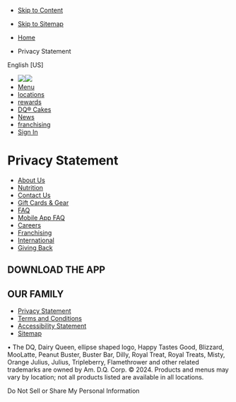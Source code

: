 * [Skip to Content](#skip-to-content)
* [Skip to Sitemap](https://www.dairyqueen.com/en-us/sitemap/)

* [Home](https://www.dairyqueen.com/en-us/)
* Privacy Statement

English \[US\]

* ![](/icons/i-nav-closed.svg)[![](https://dairyqueen-prod.dotcdn.io/application/themes/dairyqueen/assets/images/logos/dq-logo.svg)](https://www.dairyqueen.com/en-us/)
* [Menu](https://www.dairyqueen.com/en-us/menu/)
* [locations](https://www.dairyqueen.com/en-us/locations/)
* [rewards](https://www.dairyqueen.com/en-us/rewards/)
* [DQ® Cakes](https://www.dairyqueen.com/en-us/cakes/)
* [News](https://news.dairyqueen.com/overview/default.aspx)
* [franchising](https://www.dairyqueenfranchising.com/)
* [Sign In](https://www.dairyqueen.com/en-us/sign-in/)

Privacy Statement
=================

* [About Us](https://www.dairyqueen.com/en-us/about-us/)
* [Nutrition](https://www.dairyqueen.com/en-us/nutrition/)
* [Contact Us](https://www.dairyqueen.com/en-us/contact-us/)
* [Gift Cards & Gear](https://www.dairyqueen.com/en-us/gift-cards-and-gear/)
* [FAQ](https://www.dairyqueen.com/en-us/faq/)
* [Mobile App FAQ](https://www.dairyqueen.com/en-us/app/faq/)
* [Careers](https://www.dairyqueen.com/en-us/careers/)
* [Franchising](https://www.dairyqueenfranchising.com/)
* [International](https://www.dairyqueen.com/en-us/international-locations/)
* [Giving Back](https://www.dairyqueen.com/en-us/giving-back/)

DOWNLOAD THE APP
----------------

[](https://apps.apple.com/us/app/dairy-queen/id1359480496)[](https://play.google.com/store/apps/details?id=com.olo.dairyqueen.production)

OUR FAMILY
----------

[](https://www.dairyqueen.com/en-us/cakes/)[](https://www.orangejulius.com/)

[](https://twitter.com/dairyqueen)[](https://www.facebook.com/dairyqueen)[](https://www.instagram.com/dairyqueen/)[](https://www.tiktok.com/@dairyqueen)

* [Privacy Statement](https://www.dairyqueen.com/en-us/privacy-statement/)
* [Terms and Conditions](https://www.dairyqueen.com/en-us/terms-conditions/)
* [Accessibility Statement](https://www.dairyqueen.com/en-us/accessibility-statement/)
* [Sitemap](https://www.dairyqueen.com/en-us/sitemap/)

• The DQ, Dairy Queen, ellipse shaped logo, Happy Tastes Good, Blizzard, MooLatte, Peanut Buster, Buster Bar, Dilly, Royal Treat, Royal Treats, Misty, Orange Julius, Julius, Tripleberry, Flamethrower and other related trademarks are owned by Am. D.Q. Corp. © 2024. Products and menus may vary by location; not all products listed are available in all locations.

Do Not Sell or Share My Personal Information
